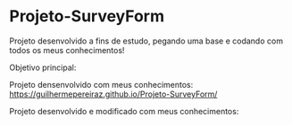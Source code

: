 # Projeto-SurveyForm
 Projeto desenvolvido a fins de estudo, pegando uma base e codando com todos os meus conhecimentos!

 Objetivo principal: <link src="https://codepen.io/freeCodeCamp/full/VPaoNP" blank> 

 Projeto densenvolvido com meus conhecimentos: https://guilhermepereiraz.github.io/Projeto-SurveyForm/

 Projeto desenvolvido e modificado com meus conhecimentos: 
